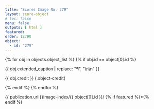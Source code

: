 ```yaml
---
title: "Scores Image No. 279"
layout: score-object
# toc: false
menu: false
outputs: [ html ]
featured: 
order: 12790
object:
  - id: "279"
---
```


{% for obj in objects.object_list %}
{% if obj.id == object[0].id %}

{{ obj.extended_caption | replace: "¶", "\n\n" }}

{{ obj.credit }} {.object-credit}

{% endif %}
{% endfor %}

<div class="object-credit object-url is-print-only">

{{ publication.url }}image-index/{{ object[0].id }}/ {% if featured %}*{% endif %}

</div>
